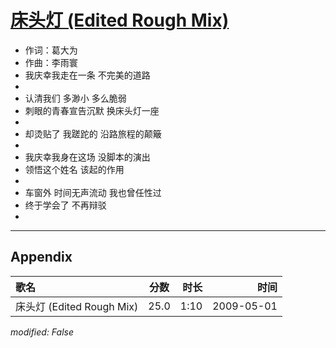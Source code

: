 # [床头灯 (Edited Rough Mix)](https://music.163.com/song?id=473058080)

* 作词：葛大为
* 作曲：李雨寰
* 我庆幸我走在一条 不完美的道路
* 
* 认清我们 多渺小 多么脆弱
* 刺眼的青春宣告沉默 换床头灯一座
* 
* 却烫贴了 我蹉跎的 沿路旅程的颠簸
* 
* 我庆幸我身在这场 没脚本的演出
* 领悟这个姓名 该起的作用
* 
* 车窗外 时间无声流动 我也曾任性过
* 终于学会了 不再辩驳
* 


---

## Appendix

|歌名|分数|时长|时间|
|:---|:---:|---:|---:|
|床头灯 (Edited Rough Mix)|25.0|1:10|2009-05-01

*modified: False*